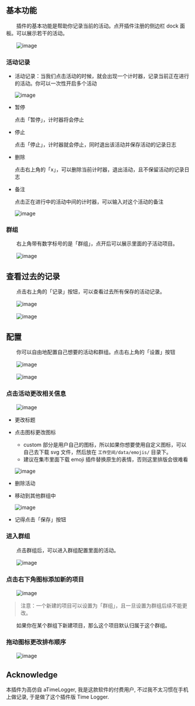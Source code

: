 ## 基本功能

　　插件的基本功能是帮助你记录当前的活动。点开插件注册的侧边栏 dock 面板。可以展示若干的活动。

　　​![image](assets/image-20230908221241-4d01rmv.png)

### 活动记录

* 活动记录：当我们点击活动的时候，就会出现一个计时器，记录当前正在进行的活动。你可以一次性开启多个活动

  ​![image](assets/image-20230908221441-cmbhk0s.png)​
* 暂停

  点击「暂停」，计时器将会停止
* 停止

  点击「停止」，计时器就会停止，同时退出该活动并保存活动的记录日志
* 删除

  点击右上角的「x」，可以删除当前计时器，退出活动，且不保留活动的记录日志
* 备注

  点击正在进行中的活动中间的计时器，可以输入对这个活动的备注

  ​![image](assets/image-20230908222418-fly3b8a.png)​

### 群组

　　右上角带有数字标号的是「群组」，点开后可以展示里面的子活动项目。

　　​![image](assets/image-20230908222852-hvb5v4z.png)​

## 查看过去的记录

　　点击右上角的「记录」按钮，可以查看过去所有保存的活动记录。

　　​![image](assets/image-20230908222521-t1sp1oh.png)​

　　​![image](assets/image-20230908222614-01dh316.png)​

## 配置

　　你可以自由地配置自己想要的活动和群组。点击右上角的「设置」按钮

　　​![image](assets/image-20230908222935-8nnz9iz.png)​

　　​![image](assets/image-20230908223402-gylb3hj.png)​

### 点击活动更改相关信息

　　​![image](assets/image-20230908223451-fnon53r.png)​

* 更改标题
* 点击图标更改图标

  * custom 部分是用户自己的图标，所以如果你想要使用自定义图标，可以自己去下载 svg 文件，然后放在 `工作空间/data/emojis/`​ 目录下。
  * 建议在集市里面下载 emoji 插件替换原生的表情，否则这里排版会很难看

  ​![image](assets/image-20230908223531-ufd9i0s.png)​
* 删除活动
* 移动到其他群组中

  ​![image](assets/image-20230908223623-h9qevqk.png)​
* 记得点击「保存」按钮

### 进入群组

　　点击群组后，可以进入群组配置里面的活动。

　　​![image](assets/image-20230908224040-ywxnsdx.png)​

### 点击右下角图标添加新的项目

　　​![image](assets/image-20230908223725-1mpdzee.png)

> 注意：一个新建的项目可以设置为「群组」，且一旦设置为群组后续不能更改。

　　如果你在某个群组下新建项目，那么这个项目默认归属于这个群组。

### 拖动图标更改排布顺序

　　​![image](assets/image-20230908223830-xqz28s4.png)​


## Acknowledge

本插件为高仿自 aTimeLogger, 我是这款软件的付费用户, 不过我不太习惯在手机上做记录, 于是做了这个插件版 Time Logger.
